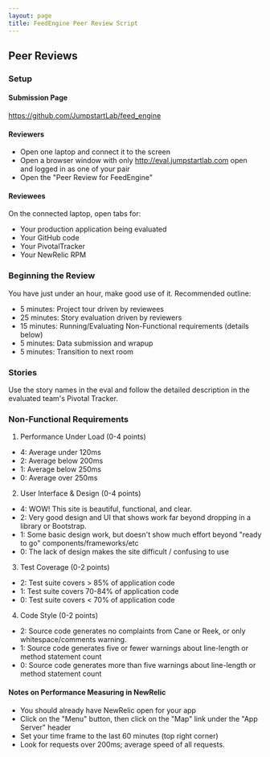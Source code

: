 ```yaml
---
layout: page
title: FeedEngine Peer Review Script
---
```


## Peer Reviews

### Setup

#### Submission Page

https://github.com/JumpstartLab/feed_engine

#### Reviewers

* Open one laptop and connect it to the screen
* Open a browser window with only http://eval.jumpstartlab.com open and logged in as one of your pair
* Open the "Peer Review for FeedEngine"

#### Reviewees

On the connected laptop, open tabs for:

* Your production application being evaluated
* Your GitHub code
* Your PivotalTracker
* Your NewRelic RPM

### Beginning the Review

You have just under an hour, make good use of it. Recommended outline:

* 5 minutes: Project tour driven by reviewees
* 25 minutes: Story evaluation driven by reviewers
* 15 minutes: Running/Evaluating Non-Functional requirements (details below)
* 5 minutes: Data submission and wrapup
* 5 minutes: Transition to next room

### Stories

Use the story names in the eval and follow the detailed description in the evaluated team's Pivotal Tracker.

### Non-Functional Requirements

1. Performance Under Load (0-4 points)
  * 4: Average under 120ms
  * 2: Average below 200ms
  * 1: Average below 250ms
  * 0: Average over 250ms
2. User Interface & Design (0-4 points)
  * 4: WOW! This site is beautiful, functional, and clear.
  * 2: Very good design and UI that shows work far beyond dropping in a library or Bootstrap.
  * 1: Some basic design work, but doesn't show much effort beyond "ready to go" components/frameworks/etc
  * 0: The lack of design makes the site difficult / confusing to use
3. Test Coverage (0-2 points)
  * 2: Test suite covers > 85% of application code
  * 1: Test suite covers 70-84% of application code
  * 0: Test suite covers < 70% of application code
4. Code Style (0-2 points)
  * 2: Source code generates no complaints from Cane or Reek, or only whitespace/comments warning.
  * 1: Source code generates five or fewer warnings about line-length or method statement count
  * 0: Source code generates more than five warnings about line-length or method statement count

#### Notes on Performance Measuring in NewRelic
  * You should already have NewRelic open for your app
  * Click on the "Menu" button, then click on the "Map" link under the "App Server" header
  * Set your time frame to the last 60 minutes (top right corner)
  * Look for requests over 200ms; average speed of all requests.
